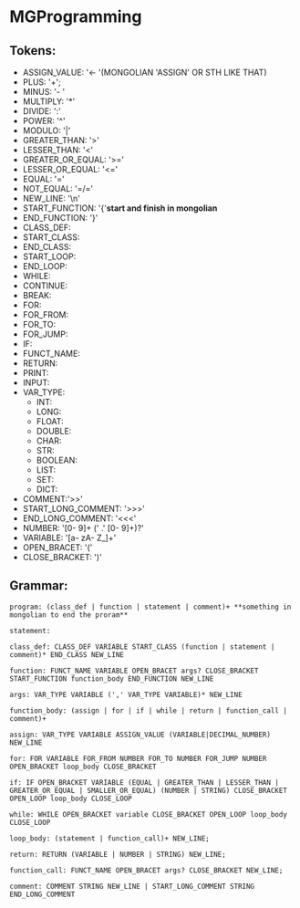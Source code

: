 # MGProgramming

## Tokens:
- ASSIGN_VALUE: '<- '(MONGOLIAN 'ASSIGN' OR STH LIKE THAT)
- PLUS: '+';
- MINUS: '- '
- MULTIPLY: '*'
- DIVIDE: ':'
- POWER: '^'
- MODULO: '|'
- GREATER_THAN: '>'
- LESSER_THAN: '<'
- GREATER_OR_EQUAL: '>='
- LESSER_OR_EQUAL: '<='
- EQUAL: '='
- NOT_EQUAL: '=/='
- NEW_LINE: '\n'
- START_FUNCTION: '{'**start and finish in mongolian**
- END_FUNCTION: '}'
- CLASS_DEF:
- START_CLASS:
- END_CLASS:
- START_LOOP:
- END_LOOP:
- WHILE:
- CONTINUE:
- BREAK:
- FOR:
- FOR_FROM:
- FOR_TO:
- FOR_JUMP:
- IF:
- FUNCT_NAME:
- RETURN:
- PRINT:
- INPUT:
- VAR_TYPE:
  - INT:
  - LONG:
  - FLOAT:
  - DOUBLE:
  - CHAR:
  - STR:
  - BOOLEAN:
  - LIST:
  - SET:
  - DICT:
- COMMENT:'>>'
- START_LONG_COMMENT: '>>>'
- END_LONG_COMMENT: '<<<'
- NUMBER: '[0- 9]+ (' .' [0- 9]+)?'
- VARIABLE: '[a- zA- Z_]+'
- OPEN_BRACET: '('
- CLOSE_BRACKET: ')'
## Grammar:
```g4
program: (class_def | function | statement | comment)+ **something in mongolian to end the proram**

statement: 

class_def: CLASS_DEF VARIABLE START_CLASS (function | statement | comment)* END_CLASS NEW_LINE

function: FUNCT_NAME VARIABLE OPEN_BRACET args? CLOSE_BRACKET START_FUNCTION function_body END_FUNCTION NEW_LINE

args: VAR_TYPE VARIABLE (',' VAR_TYPE VARIABLE)* NEW_LINE

function_body: (assign | for | if | while | return | function_call | comment)+

assign: VAR_TYPE VARIABLE ASSIGN_VALUE (VARIABLE|DECIMAL_NUMBER) NEW_LINE

for: FOR VARIABLE FOR_FROM NUMBER FOR_TO NUMBER FOR_JUMP NUMBER OPEN_BRACKET loop_body CLOSE_BRACKET

if: IF OPEN_BRACKET VARIABLE (EQUAL | GREATER_THAN | LESSER_THAN | GREATER_OR_EQUAL | SMALLER_OR_EQUAL) (NUMBER | STRING) CLOSE_BRACKET OPEN_LOOP loop_body CLOSE_LOOP

while: WHILE OPEN_BRACKET variable CLOSE_BRACKET OPEN_LOOP loop_body CLOSE_LOOP

loop_body: (statement | function_call)+ NEW_LINE;

return: RETURN (VARIABLE | NUMBER | STRING) NEW_LINE;

function_call: FUNCT_NAME OPEN_BRACET args? CLOSE_BRACKET NEW_LINE;

comment: COMMENT STRING NEW_LINE | START_LONG_COMMENT STRING END_LONG_COMMENT
```


